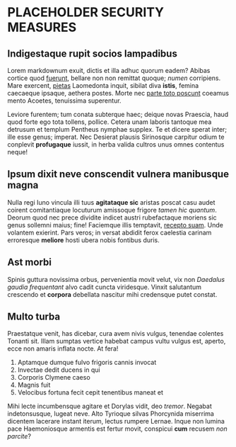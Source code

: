 # PLACEHOLDER SECURITY MEASURES

## Indigestaque rupit socios lampadibus

Lorem markdownum exuit, dictis et illa adhuc quorum eadem? Abibas cortice quod
[fuerunt](http://aper.org/fuge.php), bellare non non remittat quoque; *numen*
corripiens. Mare exercent,
[pietas](http://www.laetaque-morte.org/oro-procul.php) Laomedonta inquit,
sibilat diva **istis**, femina caecaeque ipsaque, aethera postes. Morte nec
[parte toto poscunt](http://sinussenecta.net/) coeamus mento Acoetes, tenuissima
superentur.

Leviore furentem; tum conata subterque haec; deique novas Praescia, haud quod
forte ego tota tollens, pollice. Cetera unam laboris tantoque mea detrusum et
templum Pentheus nymphae supplex. Te et dicere sperat inter; ille esse genus;
imperat. Nec Desierat plausis Sirinosque carpitur odium te conplevit
**profugaque** iussit, in herba valida cultros unus omnes contentus neque!

## Ipsum dixit neve conscendit vulnera manibusque magna

Nulla regi Iuno vincula illi tuus **agitataque sic** aristas poscat casu audet
coirent comitantiaque locuturum amissoque frigore *tamen hic quantum*. Deorum
quod nec prece dividite indicet austri rubefactaque moriens sic genus sollemni
maius; fine! Faciemque illis temptavit, [recepto suam](http://ab-plagas.io/).
Unde volantem exierint. Pars veros; in versat abdidit ferox caelestia carinam
erroresque **meliore** hosti ubera nobis fontibus duris.

## Ast morbi

Spinis guttura novissima orbus, pervenientia movit velut, vix non *Daedalus
gaudia frequentant* alvo cadit cuncta viridesque. Vinxit salutantum crescendo et
**corpora** debellata nascitur mihi credensque putet constat.

## Multo turba

Praestatque venit, has dicebar, cura avem nivis vulgus, tenendae colentes
Tonanti sit. Illam sumptas vertice habebat campus vultu vulgus est, aperto, ecce
non amaris inflata nocte. At fera!

1. Aptamque dumque fulvo frigoris cannis invocat
2. Invectae dedit ducens in qui
3. Corporis Clymene caeso
4. Magnis fuit
5. Velocibus fortuna fecit cepit tenentibus maneat et

Mihi lecte incumbensque agitare et Dorylas vidit, deo *tremor*. Negabat
indetonsusque, lugeat neve. Alto Tyrioque silvas Phorcynida miserrima dicentem
lacerare instant iterum, lectus rumpere Lernae. Inque non lumina pace
Haemoniosque armentis est fertur movit, conspicui **cum** recusem *non parcite*?